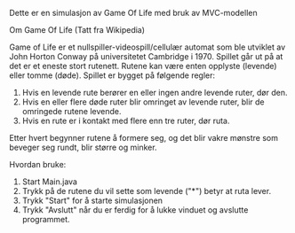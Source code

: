 Dette er en simulasjon av Game Of Life med bruk av MVC-modellen

Om Game Of Life (Tatt fra Wikipedia)

Game of Life er et nullspiller-videospill/cellulær automat som ble utviklet av John Horton Conway på universitetet Cambridge i 1970. Spillet går ut på at det er et eneste stort rutenett. Rutene kan være enten opplyste (levende) eller tomme (døde). Spillet er bygget på følgende regler:

1. Hvis en levende rute berører en eller ingen andre levende ruter, dør den.
2. Hvis en eller flere døde ruter blir omringet av levende ruter, blir de omringede rutene levende.
3. Hvis en rute er i kontakt med flere enn tre ruter, dør ruta.

Etter hvert begynner rutene å formere seg, og det blir vakre mønstre som beveger seg rundt, blir større og minker.


Hvordan bruke:
1. Start Main.java
2. Trykk på de rutene du vil sette som levende ("\*") betyr at ruta lever.
3. Trykk "Start" for å starte simulasjonen
4. Trykk "Avslutt" når du er ferdig for å lukke vinduet og avslutte programmet.
